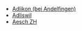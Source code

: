 * [Adlikon (bei Andelfingen)](./Adlikon_b_A.md)
* [Adliswil](./Adliswil.md)
* [Aesch ZH](./Aesch_ZH.md)
